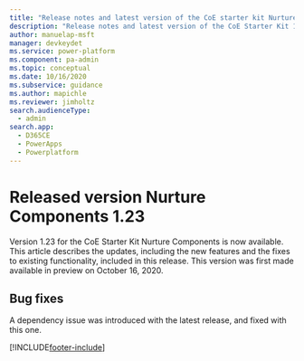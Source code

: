 ```yaml
---
title: "Release notes and latest version of the CoE starter kit Nurture Components 1.23 | MicrosoftDocs"
description: "Release notes and latest version of the CoE Starter Kit 1.23."
author: manuelap-msft
manager: devkeydet
ms.service: power-platform
ms.component: pa-admin
ms.topic: conceptual
ms.date: 10/16/2020
ms.subservice: guidance
ms.author: mapichle
ms.reviewer: jimholtz
search.audienceType: 
  - admin
search.app: 
  - D365CE
  - PowerApps
  - Powerplatform
---
```


# Released version Nurture Components 1.23

Version 1.23 for the CoE Starter Kit Nurture Components is now available. This article describes the updates, including the new features and the fixes to existing functionality, included in this release. This version was first made available in preview on October 16, 2020.

## Bug fixes

A dependency issue was introduced with the latest release, and fixed with this one.

[!INCLUDE[footer-include](../../../includes/footer-banner.md)]